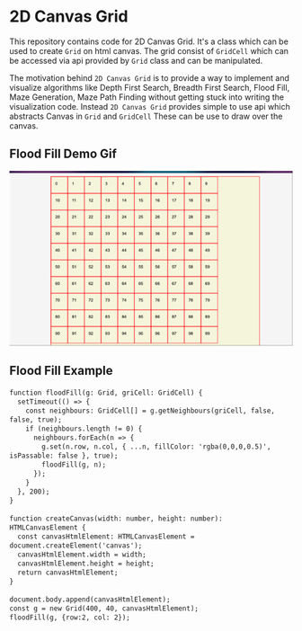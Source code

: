 # 2D Canvas Grid

This repository contains code for 2D Canvas Grid. It's a class which can be used to create `Grid` on html canvas. The grid consist of `GridCell` which can be accessed via api provided by `Grid` class and can be manipulated.

The motivation behind `2D Canvas Grid` is to provide a way to implement and visualize algorithms like Depth First Search, Breadth First Search, Flood Fill, Maze Generation, Maze Path Finding  without getting stuck into writing the visualization code. Instead `2D Canvas Grid` provides simple to use api which abstracts Canvas in `Grid` and `GridCell` These can be use to draw over the canvas.

## Flood Fill Demo Gif

![alt text](https://raw.githubusercontent.com/hassam7/javascript-canvas-grid/master/flood-fill.gif)

## Flood Fill Example
```
function floodFill(g: Grid, griCell: GridCell) {
  setTimeout(() => {
    const neighbours: GridCell[] = g.getNeighbours(griCell, false, false, true);
    if (neighbours.length != 0) {
      neighbours.forEach(n => {
        g.set(n.row, n.col, { ...n, fillColor: 'rgba(0,0,0,0.5)', isPassable: false }, true);
        floodFill(g, n);
      });
    }
  }, 200);
}

function createCanvas(width: number, height: number): HTMLCanvasElement {
  const canvasHtmlElement: HTMLCanvasElement = document.createElement('canvas');
  canvasHtmlElement.width = width;
  canvasHtmlElement.height = height;
  return canvasHtmlElement;
}

document.body.append(canvasHtmlElement);
const g = new Grid(400, 40, canvasHtmlElement);
floodFill(g, {row:2, col: 2});
```